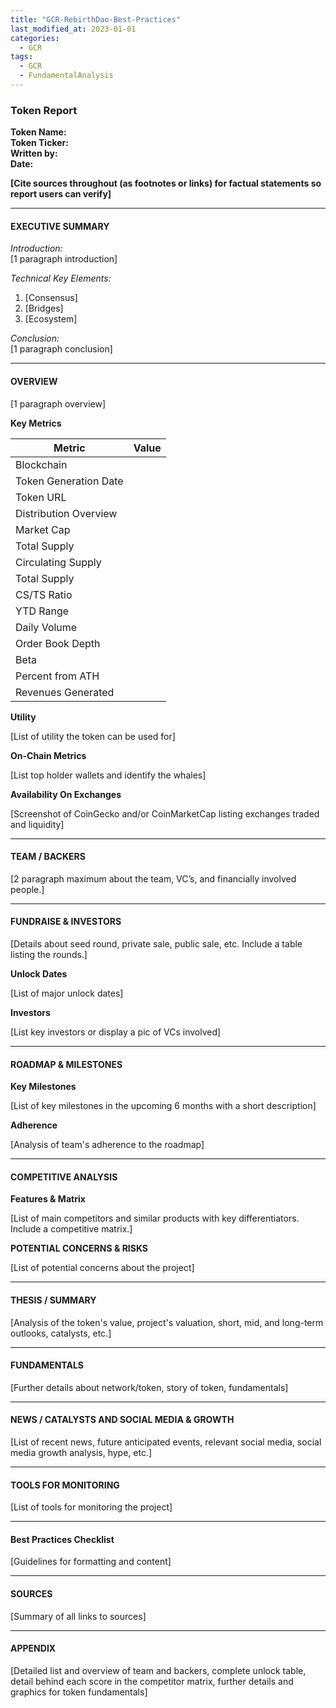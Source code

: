 ```yaml
---
title: "GCR-RebirthDao-Best-Practices"
last_modified_at: 2023-01-01
categories:
  - GCR
tags:
  - GCR
  - FundamentalAnalysis 
---
```


### Token Report

**Token Name:**  
**Token Ticker:**  
**Written by:**  
**Date:**  

**[Cite sources throughout (as footnotes or links) for factual statements so report users can verify]**

---

#### EXECUTIVE SUMMARY

*Introduction:*  
[1 paragraph introduction]

*Technical Key Elements:*
1. [Consensus]
2. [Bridges]
3. [Ecosystem]

*Conclusion:*  
[1 paragraph conclusion]

---

#### OVERVIEW

[1 paragraph overview]

**Key Metrics**

| Metric                 | Value            |
|------------------------|------------------|
| Blockchain             |                  |
| Token Generation Date  |                  |
| Token URL              |                  |
| Distribution Overview  |                  |
| Market Cap             |                  |
| Total Supply           |                  |
| Circulating Supply     |                  |
| Total Supply           |                  |
| CS/TS Ratio            |                  |
| YTD Range              |                  |
| Daily Volume           |                  |
| Order Book Depth       |                  |
| Beta                   |                  |
| Percent from ATH       |                  |
| Revenues Generated     |                  |

**Utility**

[List of utility the token can be used for]

**On-Chain Metrics**

[List top holder wallets and identify the whales]

**Availability On Exchanges**

[Screenshot of CoinGecko and/or CoinMarketCap listing exchanges traded and liquidity]

---

#### TEAM / BACKERS

[2 paragraph maximum about the team, VC’s, and financially involved people.]

---

#### FUNDRAISE & INVESTORS

[Details about seed round, private sale, public sale, etc. Include a table listing the rounds.]

**Unlock Dates**

[List of major unlock dates]

**Investors**

[List key investors or display a pic of VCs involved]

---

#### ROADMAP & MILESTONES

**Key Milestones**

[List of key milestones in the upcoming 6 months with a short description]

**Adherence**

[Analysis of team's adherence to the roadmap]

---

#### COMPETITIVE ANALYSIS

**Features & Matrix**

[List of main competitors and similar products with key differentiators. Include a competitive matrix.]

**POTENTIAL CONCERNS & RISKS**

[List of potential concerns about the project]

---

#### THESIS / SUMMARY

[Analysis of the token's value, project's valuation, short, mid, and long-term outlooks, catalysts, etc.]

---

#### FUNDAMENTALS

[Further details about network/token, story of token, fundamentals]

---

#### NEWS / CATALYSTS AND SOCIAL MEDIA & GROWTH

[List of recent news, future anticipated events, relevant social media, social media growth analysis, hype, etc.]

---

#### TOOLS FOR MONITORING

[List of tools for monitoring the project]

---

#### Best Practices Checklist

[Guidelines for formatting and content]

---

#### SOURCES

[Summary of all links to sources]

---

#### APPENDIX

[Detailed list and overview of team and backers, complete unlock table, detail behind each score in the competitor matrix, further details and graphics for token fundamentals]
